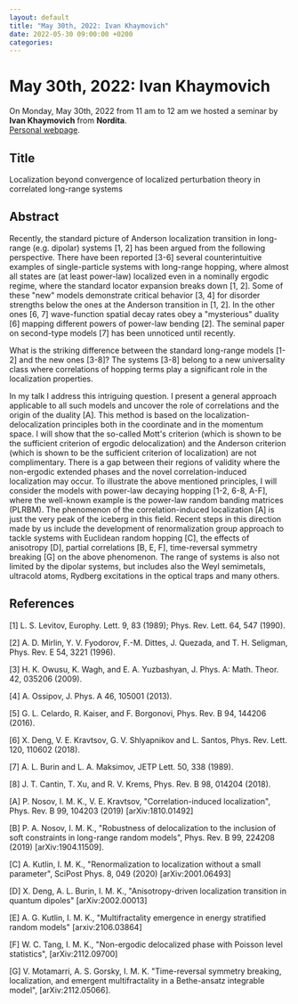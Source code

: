 ```yaml
---
layout: default
title: "May 30th, 2022: Ivan Khaymovich"
date: 2022-05-30 09:00:00 +0200
categories:
---
```


# May 30th, 2022: Ivan Khaymovich

On Monday, May 30th, 2022 from 11 am to 12 am we hosted a seminar by **Ivan Khaymovich** from **Nordita**.
<br>
[Personal webpage][khaymovich-webpage]. 

## Title

Localization beyond convergence of localized perturbation theory in correlated long-range systems

## Abstract 

Recently, the standard picture of Anderson localization transition in long-range (e.g. dipolar) systems [1, 2] has been argued from the following perspective. There have been reported [3-6] several counterintuitive examples of single-particle systems with long-range hopping, where almost all states are (at least power-law) localized even in a nominally ergodic regime, where the standard locator expansion breaks down [1, 2]. Some of these "new" models demonstrate critical behavior [3, 4] for disorder strengths below the ones at the Anderson transition in [1, 2]. In the other ones [6, 7] wave-function spatial decay rates obey a "mysterious" duality [6] mapping different powers of power-law bending [2]. The seminal paper on second-type models [7] has been unnoticed until recently.
 
What is the striking difference between the standard long-range models [1-2] and the new ones [3-8]? The systems [3-8] belong to a new universality class where correlations of hopping terms play a significant role in the localization properties.

In my talk I address this intriguing question. I present a general approach applicable to all such models and uncover the role of correlations and the origin of the duality [A]. This method is based on the localization-delocalization principles both in the coordinate and in the momentum space. I will show that the so-called Mott's criterion (which is shown to be the sufficient criterion of ergodic delocalization) and the Anderson criterion (which is shown to be the sufficient criterion of localization) are not complimentary. There is a gap between their regions of validity where the non-ergodic extended phases and the novel correlation-induced localization may occur. To illustrate the above mentioned principles, I will consider the models with power-law decaying hopping [1-2, 6-8, A-F], where the well-known example is the power-law random banding matrices (PLRBM).
The phenomenon of the correlation-induced localization [A] is just the very peak of the iceberg in this field. Recent steps in this direction made by us include the development of renormalization group approach to tackle systems with Euclidean random hopping [C], the effects of anisotropy [D], partial correlations [B, E, F], time-reversal symmetry breaking [G] on the above phenomenon. The range of systems is also not limited by the dipolar systems, but includes also the Weyl semimetals, ultracold atoms, Rydberg excitations in the optical traps and many others.


## References

[1] L. S. Levitov, Europhy. Lett. 9, 83 (1989); Phys. Rev. Lett. 64, 547 (1990).

[2] A. D. Mirlin, Y. V. Fyodorov, F.-M. Dittes, J. Quezada, and T. H. Seligman, Phys. Rev. E 54, 3221 (1996).

[3] H. K. Owusu, K. Wagh, and E. A. Yuzbashyan, J. Phys. A: Math. Theor. 42, 035206 (2009).

[4] A. Ossipov, J. Phys. A 46, 105001 (2013).

[5] G. L. Celardo, R. Kaiser, and F. Borgonovi, Phys. Rev. B 94, 144206 (2016).

[6] X. Deng, V. E. Kravtsov, G. V. Shlyapnikov and L. Santos, Phys. Rev. Lett. 120, 110602 (2018).

[7] A. L. Burin and L. A. Maksimov, JETP Lett. 50, 338 (1989).

[8] J. T. Cantin, T. Xu, and R. V. Krems, Phys. Rev. B 98, 014204 (2018).

[A] P. Nosov, I. M. K., V. E. Kravtsov, "Correlation-induced localization", Phys. Rev. B 99, 104203 (2019) [arXiv:1810.01492]

[B] P. A. Nosov, I. M. K., "Robustness of delocalization to the inclusion of soft constraints in long-range random models", Phys. Rev. B 99, 224208 (2019) [arXiv:1904.11509].

[C] A. Kutlin, I. M. K., "Renormalization to localization without a small parameter", SciPost Phys. 8, 049 (2020) [arXiv:2001.06493]

[D] X. Deng, A. L. Burin, I. M. K., "Anisotropy-driven localization transition in quantum dipoles" [arXiv:2002.00013]

[E] A. G. Kutlin, I. M. K., "Multifractality emergence in energy stratified random models" [arxiv:2106.03864]

[F] W. C. Tang, I. M. K., "Non-ergodic delocalized phase with Poisson level statistics", [arXiv:2112.09700]

[G] V. Motamarri, A. S. Gorsky, I. M. K. "Time-reversal symmetry breaking, localization, and emergent multifractality in a Bethe-ansatz integrable model", [arXiv:2112.05066].


[khaymovich-webpage]: https://sites.google.com/view/ivan-khaymovich/
